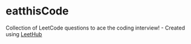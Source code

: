 # eatthisCode
Collection of LeetCode questions to ace the coding interview! - Created using [LeetHub](https://github.com/QasimWani/LeetHub)
